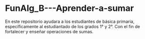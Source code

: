 # FunAlg_B---Aprender-a-sumar
En este repositorio ayudara a los estudiantes de básica primaria, específicamente al estudiantado de los grados 1° y 2°. Con el fin de fortalecer y enseñar operaciones de sumas. 
